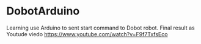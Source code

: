 # DobotArduino
Learning use Arduino to sent start command to Dobot robot. 
Final result as Youtude viedo
https://www.youtube.com/watch?v=F9f7TxfsEco
